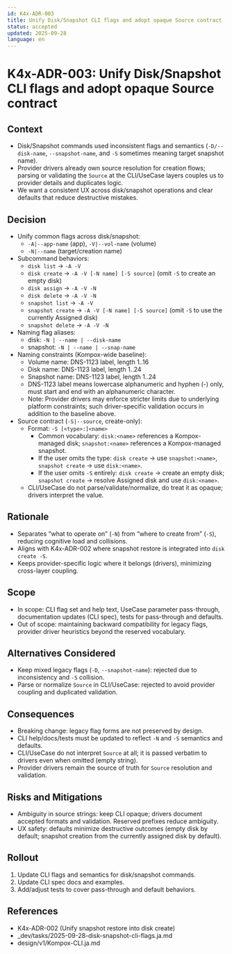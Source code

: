 ```yaml
---
id: K4x-ADR-003
title: Unify Disk/Snapshot CLI flags and adopt opaque Source contract
status: accepted
updated: 2025-09-28
language: en
---
```

# K4x-ADR-003: Unify Disk/Snapshot CLI flags and adopt opaque Source contract

## Context

- Disk/Snapshot commands used inconsistent flags and semantics (`-D/--disk-name`, `--snapshot-name`, and `-S` sometimes meaning target snapshot name).
- Provider drivers already own source resolution for creation flows; parsing or validating the `Source` at the CLI/UseCase layers couples us to provider details and duplicates logic.
- We want a consistent UX across disk/snapshot operations and clear defaults that reduce destructive mistakes.

## Decision

- Unify common flags across disk/snapshot:
  - `-A|--app-name` (app), `-V|--vol-name` (volume)
  - `-N|--name` (target/creation name)
- Subcommand behaviors:
  - `disk list`   → `-A -V`
  - `disk create` → `-A -V [-N name] [-S source]` (omit `-S` to create an empty disk)
  - `disk assign` → `-A -V -N`
  - `disk delete` → `-A -V -N`
  - `snapshot list`   → `-A -V`
  - `snapshot create` → `-A -V [-N name] [-S source]` (omit `-S` to use the currently Assigned disk)
  - `snapshot delete` → `-A -V -N`
- Naming flag aliases:
  - disk: `-N | --name | --disk-name`
  - snapshot: `-N | --name | --snap-name`
- Naming constraints (Kompox-wide baseline):
  - Volume name: DNS-1123 label, length 1..16
  - Disk name: DNS-1123 label, length 1..24
  - Snapshot name: DNS-1123 label, length 1..24
  - DNS-1123 label means lowercase alphanumeric and hyphen (-) only, must start and end with an alphanumeric character.
  - Note: Provider drivers may enforce stricter limits due to underlying platform constraints; such driver-specific validation occurs in addition to the baseline above.
- Source contract (`-S|--source`, create-only):
  - Format: `-S [<type>:]<name>`
    - Common vocabulary: `disk:<name>` references a Kompox-managed disk; `snapshot:<name>` references a Kompox-managed snapshot.
    - If the user omits the type: `disk create` → use `snapshot:<name>`, `snapshot create` → use `disk:<name>`.
    - If the user omits `-S` entirely: `disk create` → create an empty disk; `snapshot create` → resolve Assigned disk and use `disk:<name>`.
  - CLI/UseCase do not parse/validate/normalize, do treat it as opaque; drivers interpret the value.

## Rationale

- Separates “what to operate on” (`-N`) from “where to create from” (`-S`), reducing cognitive load and collisions.
- Aligns with K4x-ADR-002 where snapshot restore is integrated into `disk create -S`.
- Keeps provider-specific logic where it belongs (drivers), minimizing cross-layer coupling.

## Scope

- In scope: CLI flag set and help text, UseCase parameter pass-through, documentation updates (CLI spec), tests for pass-through and defaults.
- Out of scope: maintaining backward compatibility for legacy flags, provider driver heuristics beyond the reserved vocabulary.

## Alternatives Considered

- Keep mixed legacy flags (`-D`, `--snapshot-name`): rejected due to inconsistency and `-S` collision.
- Parse or normalize `Source` in CLI/UseCase: rejected to avoid provider coupling and duplicated validation.

## Consequences

- Breaking change: legacy flag forms are not preserved by design.
- CLI help/docs/tests must be updated to reflect `-N` and `-S` semantics and defaults.
- CLI/UseCase do not interpret `Source` at all; it is passed verbatim to drivers even when omitted (empty string).
- Provider drivers remain the source of truth for `Source` resolution and validation.

## Risks and Mitigations

- Ambiguity in source strings: keep CLI opaque; drivers document accepted formats and validation. Reserved prefixes reduce ambiguity.
- UX safety: defaults minimize destructive outcomes (empty disk by default; snapshot creation from the currently assigned disk by default).

## Rollout

1) Update CLI flags and semantics for disk/snapshot commands.
2) Update CLI spec docs and examples.
3) Add/adjust tests to cover pass-through and default behaviors.

## References

- K4x-ADR-002 (Unify snapshot restore into disk create)
- _dev/tasks/2025-09-28-disk-snapshot-cli-flags.ja.md
- design/v1/Kompox-CLI.ja.md